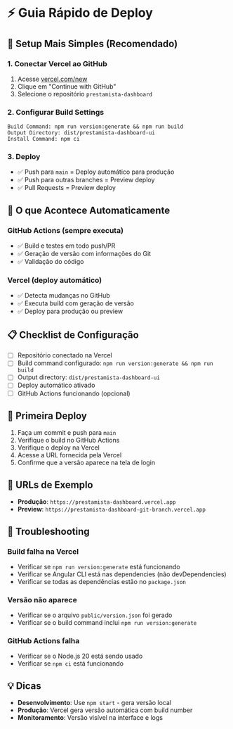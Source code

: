# ⚡ Guia Rápido de Deploy

## 🎯 Setup Mais Simples (Recomendado)

### 1. Conectar Vercel ao GitHub
1. Acesse [vercel.com/new](https://vercel.com/new)
2. Clique em "Continue with GitHub"
3. Selecione o repositório `prestamista-dashboard`

### 2. Configurar Build Settings
```
Build Command: npm run version:generate && npm run build
Output Directory: dist/prestamista-dashboard-ui
Install Command: npm ci
```

### 3. Deploy
- ✅ Push para `main` = Deploy automático para produção
- ✅ Push para outras branches = Preview deploy
- ✅ Pull Requests = Preview deploy

## 🔄 O que Acontece Automaticamente

### GitHub Actions (sempre executa)
- ✅ Build e testes em todo push/PR
- ✅ Geração de versão com informações do Git
- ✅ Validação do código

### Vercel (deploy automático)
- ✅ Detecta mudanças no GitHub
- ✅ Executa build com geração de versão
- ✅ Deploy para produção ou preview

## 📋 Checklist de Configuração

- [ ] Repositório conectado na Vercel
- [ ] Build command configurado: `npm run version:generate && npm run build`
- [ ] Output directory: `dist/prestamista-dashboard-ui`
- [ ] Deploy automático ativado
- [ ] GitHub Actions funcionando (opcional)

## 🚀 Primeira Deploy

1. Faça um commit e push para `main`
2. Verifique o build no GitHub Actions
3. Verifique o deploy na Vercel
4. Acesse a URL fornecida pela Vercel
5. Confirme que a versão aparece na tela de login

## 📱 URLs de Exemplo

- **Produção**: `https://prestamista-dashboard.vercel.app`
- **Preview**: `https://prestamista-dashboard-git-branch.vercel.app`

## 🐛 Troubleshooting

### Build falha na Vercel
- Verificar se `npm run version:generate` está funcionando
- Verificar se Angular CLI está nas dependencies (não devDependencies)
- Verificar se todas as dependências estão no `package.json`

### Versão não aparece
- Verificar se o arquivo `public/version.json` foi gerado
- Verificar se o build command inclui `npm run version:generate`

### GitHub Actions falha
- Verificar se o Node.js 20 está sendo usado
- Verificar se `npm ci` está funcionando

## 💡 Dicas

- **Desenvolvimento**: Use `npm start` - gera versão local
- **Produção**: Vercel gera versão automática com build number
- **Monitoramento**: Versão visível na interface e logs